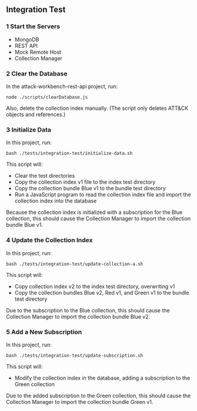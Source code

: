 ## Integration Test

### 1 Start the Servers

- MongoDB
- REST API
- Mock Remote Host
- Collection Manager

### 2 Clear the Database

In the attack-workbench-rest-api project, run:

```shell
node ./scripts/clearDatabase.js
```

Also, delete the collection index manually. (The script only deletes ATT&CK objects and references.)

### 3 Initialize Data

In this project, run:

```shell
bash ./tests/integration-test/initialize-data.sh
```

This script will:

- Clear the test directories
- Copy the collection index v1 file to the index test directory
- Copy the collection bundle Blue v1 to the bundle test directory
- Run a JavaScript program to read the collection index file and import the collection index into the database

Because the collection index is initialized with a subscription for the Blue collection, this should cause the Collection Manager to import the collection bundle Blue v1.

### 4 Update the Collection Index

In this project, run:

```shell
bash ./tests/integration-test/update-collection-a.sh
```

This script will:

- Copy collection index v2 to the index test directory, overwriting v1
- Copy the collection bundles Blue v2, Red v1, and Green v1 to the bundle test directory

Due to the subscription to the Blue collection, this should cause the Collection Manager to import the collection bundle Blue v2.

### 5 Add a New Subscription

In this project, run:

```shell
bash ./tests/integration-test/update-subscription.sh
```

This script will:

- Modify the collection index in the database, adding a subscription to the Green collection

Due to the added subscription to the Green collection, this should cause the Collection Manager to import the collection bundle Green v1.
